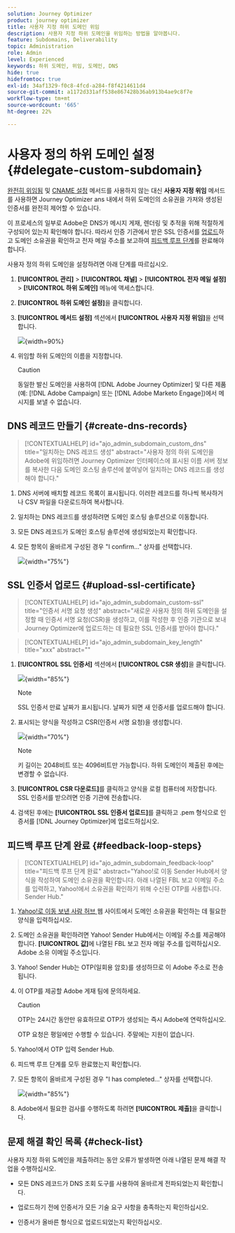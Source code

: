 ```yaml
---
solution: Journey Optimizer
product: journey optimizer
title: 사용자 지정 하위 도메인 위임
description: 사용자 지정 하위 도메인을 위임하는 방법을 알아봅니다.
feature: Subdomains, Deliverability
topic: Administration
role: Admin
level: Experienced
keywords: 하위 도메인, 위임, 도메인, DNS
hide: true
hidefromtoc: true
exl-id: 34af1329-f0c8-4fcd-a284-f8f4214611d4
source-git-commit: a1172d331aff538e867428b36ab913b4ae9c8f7e
workflow-type: tm+mt
source-wordcount: '665'
ht-degree: 22%

---
```


# 사용자 정의 하위 도메인 설정 {#delegate-custom-subdomain}

[완전히 위임됨](about-subdomain-delegation.md#full-subdomain-delegation) 및 [CNAME 설정](about-subdomain-delegation.md#cname-subdomain-delegation) 메서드를 사용하지 않는 대신 **사용자 지정 위임** 메서드를 사용하면 Journey Optimizer ans 내에서 하위 도메인의 소유권을 가져와 생성된 인증서를 완전히 제어할 수 있습니다.

이 프로세스의 일부로 Adobe은 DNS가 메시지 게재, 렌더링 및 추적을 위해 적절하게 구성되어 있는지 확인해야 합니다. 따라서 인증 기관에서 받은 SSL 인증서를 [업로드](#upload-ssl-certificate)하고 도메인 소유권을 확인하고 전자 메일 주소를 보고하여 [피드백 루프 단계](#feedback-loop-steps)를 완료해야 합니다.

사용자 정의 하위 도메인을 설정하려면 아래 단계를 따르십시오.

1. **[!UICONTROL 관리]** > **[!UICONTROL 채널]** > **[!UICONTROL 전자 메일 설정]** > **[!UICONTROL 하위 도메인]** 메뉴에 액세스합니다.

1. **[!UICONTROL 하위 도메인 설정]**&#x200B;을 클릭합니다.

1. **[!UICONTROL 메서드 설정]** 섹션에서 **[!UICONTROL 사용자 지정 위임]**&#x200B;을 선택합니다.

   ![](assets/subdomain-method-custom.png){width=90%}

1. 위임할 하위 도메인의 이름을 지정합니다.

   >[!CAUTION]
   >
   >동일한 발신 도메인을 사용하여 [!DNL Adobe Journey Optimizer] 및 다른 제품(예: [!DNL Adobe Campaign] 또는 [!DNL Adobe Marketo Engage])에서 메시지를 보낼 수 없습니다.

## DNS 레코드 만들기 {#create-dns-records}

>[!CONTEXTUALHELP]
>id="ajo_admin_subdomain_custom_dns"
>title="일치하는 DNS 레코드 생성"
>abstract="사용자 정의 하위 도메인을 Adobe에 위임하려면 Journey Optimizer 인터페이스에 표시된 이름 서버 정보를 복사한 다음 도메인 호스팅 솔루션에 붙여넣어 일치하는 DNS 레코드를 생성해야 합니다."

1. DNS 서버에 배치할 레코드 목록이 표시됩니다. 이러한 레코드를 하나씩 복사하거나 CSV 파일을 다운로드하여 복사합니다.

1. 일치하는 DNS 레코드를 생성하려면 도메인 호스팅 솔루션으로 이동합니다.

1. 모든 DNS 레코드가 도메인 호스팅 솔루션에 생성되었는지 확인합니다.

1. 모든 항목이 올바르게 구성된 경우 &quot;I confirm...&quot; 상자를 선택합니다.

   ![](assets/subdomain-custom-submit.png){width="75%"}

## SSL 인증서 업로드 {#upload-ssl-certificate}

>[!CONTEXTUALHELP]
>id="ajo_admin_subdomain_custom-ssl"
>title="인증서 서명 요청 생성"
>abstract="새로운 사용자 정의 하위 도메인을 설정할 때 인증서 서명 요청(CSR)을 생성하고, 이를 작성한 후 인증 기관으로 보내 Journey Optimizer에 업로드하는 데 필요한 SSL 인증서를 받아야 합니다."

>[!CONTEXTUALHELP]
>id="ajo_admin_subdomain_key_length"
>title="xxx"
>abstract=""

1. **[!UICONTROL SSL 인증서]** 섹션에서 **[!UICONTROL CSR 생성]**&#x200B;을 클릭합니다.

   ![](assets/subdomain-custom-ssl-certificate.png){width="85%"}

   >[!NOTE]
   >
   >SSL 인증서 만료 날짜가 표시됩니다. 날짜가 되면 새 인증서를 업로드해야 합니다.

1. 표시되는 양식을 작성하고 CSR(인증서 서명 요청)을 생성합니다.

   ![](assets/subdomain-custom-generate-csr.png){width="70%"}

   >[!NOTE]
   >
   >키 길이는 2048비트 또는 4096비트만 가능합니다. 하위 도메인이 제출된 후에는 변경할 수 없습니다.

1. **[!UICONTROL CSR 다운로드]**&#x200B;를 클릭하고 양식을 로컬 컴퓨터에 저장합니다. SSL 인증서를 받으려면 인증 기관에 전송합니다.

1. 검색된 후에는 **[!UICONTROL SSL 인증서 업로드]**&#x200B;를 클릭하고 .pem 형식으로 인증서를 [!DNL Journey Optimizer]에 업로드하십시오.

## 피드백 루프 단계 완료 {#feedback-loop-steps}

>[!CONTEXTUALHELP]
>id="ajo_admin_subdomain_feedback-loop"
>title="피드백 루프 단계 완료"
>abstract="Yahoo!로 이동 Sender Hub에서 양식을 작성하여 도메인 소유권을 확인합니다. 아래 나열된 FBL 보고 이메일 주소를 입력하고, Yahoo!에서 소유권을 확인하기 위해 수신된 OTP를 사용합니다. Sender Hub."

1. [Yahoo!로 이동 보낸 사람 허브 ](https://senders.yahooinc.com/) 웹 사이트에서 도메인 소유권을 확인하는 데 필요한 양식을 입력하십시오.

1. 도메인 소유권을 확인하려면 Yahoo! Sender Hub에서는 이메일 주소를 제공해야 합니다. **[!UICONTROL 값]**&#x200B;에 나열된 FBL 보고 전자 메일 주소를 입력하십시오. Adobe 소유 이메일 주소입니다.

1. Yahoo! Sender Hub는 OTP(일회용 암호)를 생성하므로 이 Adobe 주소로 전송됩니다.

1. 이 OTP를 제공할 Adobe 게재 팀에 문의하세요. <!--Specify how to reach out + any information that customer should share in the request to deliverability team to get access to the right OTP-->

   >[!CAUTION]
   >
   >OTP는 24시간 동안만 유효하므로 OTP가 생성되는 즉시 Adobe에 연락하십시오. <!--TBC?-->
   >
   >OTP 요청은 평일에만 수행할 수 있습니다. 주말에는 지원이 없습니다. <!--Add times + timezone-->

1. Yahoo!에서 OTP 입력 Sender Hub.

1. 피드백 루프 단계를 모두 완료했는지 확인합니다.

1. 모든 항목이 올바르게 구성된 경우 &quot;I has completed...&quot; 상자를 선택합니다.

   ![](assets/subdomain-custom-feedback-loop.png){width="85%"}

1. Adobe에서 필요한 검사를 수행하도록 하려면 **[!UICONTROL 제출]**&#x200B;을 클릭합니다.

## 문제 해결 확인 목록 {#check-list}

사용자 지정 하위 도메인을 제출하려는 동안 오류가 발생하면 아래 나열된 문제 해결 작업을 수행하십시오.

* 모든 DNS 레코드가 DNS 조회 도구를 사용하여 올바르게 전파되었는지 확인합니다.

* 업로드하기 전에 인증서가 모든 기술 요구 사항을 충족하는지 확인하십시오.

* 인증서가 올바른 형식으로 업로드되었는지 확인하십시오.

